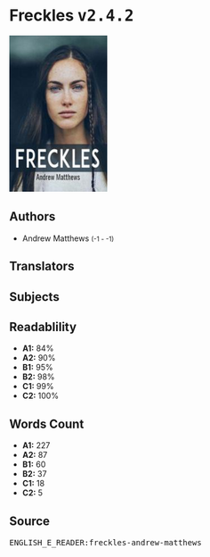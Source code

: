 # Freckles <kbd>v2.4.2</kbd>

![](./cover.medium.jpg "")

## Authors


 - Andrew Matthews <small>(-1 - -1)</small>

## Translators



## Subjects



## Readablility


 - **A1:** 84%
 - **A2:** 90%
 - **B1:** 95%
 - **B2:** 98%
 - **C1:** 99%
 - **C2:** 100%

## Words Count


 - **A1:** 227
 - **A2:** 87
 - **B1:** 60
 - **B2:** 37
 - **C1:** 18
 - **C2:** 5

## Source


<kbd>ENGLISH_E_READER:freckles-andrew-matthews</kbd>
